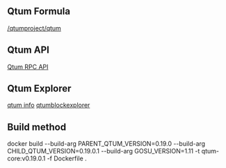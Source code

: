 ## Qtum Formula
[/qtumproject/qtum](https://github.com/qtumproject/qtum)

## Qtum API
[Qtum RPC API](https://docs.qtum.site/en/Qtum-RPC-API/)

## Qtum Explorer
[qtum info](https://qtum.info/)
[qtumblockexplorer](https://qtumblockexplorer.com/)

## Build method
docker build --build-arg PARENT_QTUM_VERSION=0.19.0 --build-arg CHILD_QTUM_VERSION=0.19.0.1 --build-arg GOSU_VERSION=1.11 -t qtum-core:v0.19.0.1 -f Dockerfile .
